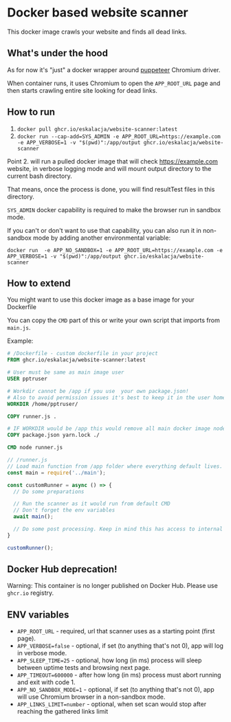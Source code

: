 # Docker based website scanner

This docker image crawls your website and finds all dead links.

## What's under the hood
As for now it's "just" a docker wrapper around [puppeteer](https://github.com/puppeteer/puppeteer/) Chromium driver.

When container runs, it uses Chromium to open the `APP_ROOT_URL` page and then starts crawling entire site looking for dead links.

## How to run

1. `docker pull ghcr.io/eskalacja/website-scanner:latest`
2. `docker run --cap-add=SYS_ADMIN -e APP_ROOT_URL=https://example.com -e APP_VERBOSE=1 -v "$(pwd)":/app/output ghcr.io/eskalacja/website-scanner`

Point 2. will run a pulled docker image that will check https://example.com website, in verbose logging mode and will mount output directory to the current bash directory.

That means, once the process is done, you will find resultTest files in this directory.

`SYS_ADMIN` docker capability is required to make the browser run in sandbox mode.

If you can't or don't want to use that capability, you can also run it in non-sandbox mode by adding another environmental variable:

`docker run  -e APP_NO_SANDBOX=1 -e APP_ROOT_URL=https://example.com -e APP_VERBOSE=1 -v "$(pwd)":/app/output ghcr.io/eskalacja/website-scanner`

## How to extend
You might want to use this docker image as a base image for your Dockerfile

You can copy the `CMD` part of this or write your own script that imports from `main.js`.

Example:

```Dockerfile
# /Dockerfile - custom dockerfile in your project
FROM ghcr.io/eskalacja/website-scanner:latest

# User must be same as main image user
USER pptruser

# Workdir cannot be /app if you use  your own package.json!
# Also to avoid permission issues it's best to keep it in the user home.
WORKDIR /home/pptruser/

COPY runner.js .

# IF WORKDIR would be /app this would remove all main docker image node_modules
COPY package.json yarn.lock ./

CMD node runner.js
```

```javascript
// /runner.js
// Load main function from /app folder where everything default lives.
const main = require('../main');

const customRunner = async () => {
  // Do some preparations

  // Run the scanner as it would run from default CMD
  // Don't forget the env variables
  await main();

  // Do some post processing. Keep in mind this has access to internal container /output folder.
}

customRunner();
```

## Docker Hub deprecation!
Warning: This container is no longer published on Docker Hub. Please use `ghcr.io` registry.

## ENV variables

- `APP_ROOT_URL` - required, url that scanner uses as a starting point (first page).
- `APP_VERBOSE=false` - optional, if set (to anything that's not 0), app will log in verbose mode.
- `APP_SLEEP_TIME=25` - optional, how long (in ms) process will sleep between uptime tests and browsing next page.
- `APP_TIMEOUT=600000` - after how long (in ms) process must abort running and exit with code 1.
- `APP_NO_SANDBOX_MODE=1` - optional, if set (to anything that's not 0), app will use Chromium browser in a non-sandbox mode.
- `APP_LINKS_LIMIT=number` - optional, when set scan would stop after reaching the gathered links limit
